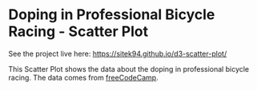 # Doping in Professional Bicycle Racing - Scatter Plot

See the project live here: https://sitek94.github.io/d3-scatter-plot/

This Scatter Plot shows the data about the doping in professional bicycle racing. 
The data comes from [freeCodeCamp](https://www.freecodecamp.org/learn/data-visualization/data-visualization-projects/visualize-data-with-a-scatterplot-graph).
